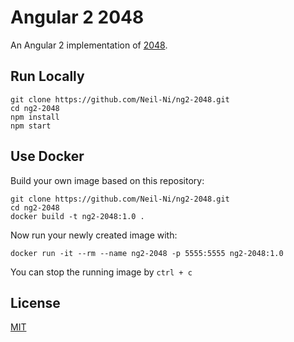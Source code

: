 # Angular 2 2048


An Angular 2 implementation of [2048](https://github.com/gabrielecirulli/2048).


## Run Locally

```
git clone https://github.com/Neil-Ni/ng2-2048.git
cd ng2-2048
npm install
npm start
```

## Use Docker

Build your own image based on this repository:

```
git clone https://github.com/Neil-Ni/ng2-2048.git
cd ng2-2048
docker build -t ng2-2048:1.0 .
```

Now run your newly created image with:

```
docker run -it --rm --name ng2-2048 -p 5555:5555 ng2-2048:1.0
```

You can stop the running image by `ctrl + c`

## License
[MIT](https://github.com/Neil-Ni/ng2-2048/blob/master/LICENCE)
